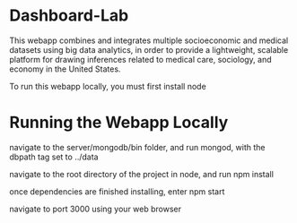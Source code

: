 Dashboard-Lab
=============

This webapp combines and integrates multiple socioeconomic and medical datasets using big data analytics,
in order to provide a lightweight, scalable platform for drawing inferences related to medical care,
sociology, and economy in the United States.

To run this webapp locally, you must first install node

Running the Webapp Locally
==========================

navigate to the server/mongodb/bin folder, and run mongod, with the dbpath tag set to ../data

navigate to the root directory of the project in node, and run npm install

once dependencies are finished installing, enter npm start

navigate to port 3000 using your web browser